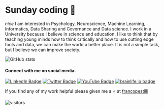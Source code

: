 # Sunday coding 🌱
 *nice*
I am interested in Psychology, Neuroscience, Machine Learning, Informatics, Data Sharing and Governance and Data science. I work in a University because I believe in science and education. I like to think that by teaching young minds how to think critically and how to use cutting edge tools and data, we can make the world a better place. It is not a simple task, but I believe we can improve society. 
  
![GitHub stats](https://github-readme-stats.vercel.app/api?username=francopestilli&show_icons=true&hide_border=true)

#### Connect with me on social media.

[![LinkedIn Badge](https://img.shields.io/badge/francopestilli-blue?style=flat&logo=linkedin)](https://www.linkedin.com/in/francopestilli/)
[![Twitter Badge](https://img.shields.io/badge/@furranko-1ca0f1?style=flat&labelColor=1ca0f1&logo=twitter&logoColor=white&link=https://twitter.com/furranko)](https://twitter.com/furranko) 
[![YouTube Badge](https://img.shields.io/youtube/channel/views/UCM225VDjMMhETLgE8_OcEMw?style=flat&logo=youtube)](https://www.youtube.com/channel/UCM225VDjMMhETLgE8_OcEMw)
[![brainlife.io badge](https://img.shields.io/badge/brainlife.io-slack-blue?style=flat&logo=brainlife)](https://brainlife-inviter.herokuapp.com/)

If you find any of my work helpful please given me a ⭐ at [francopestilli](https://github.com/francopestilli)

![visitors](https://visitor-badge.laobi.icu/badge?page_id=francopestilli)


